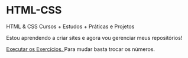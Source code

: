 # HTML-CSS
HTML & CSS Cursos + Estudos + Práticas e Projetos

Estou aprendendo a criar sites e agora vou gerenciar meus repositórios!

<a href="https://viniciusap08.github.io/HTML-CSS/exercícios%20Guanabara/ex001/index.html"> Executar os Exercícios. </a> Para mudar basta trocar os números.